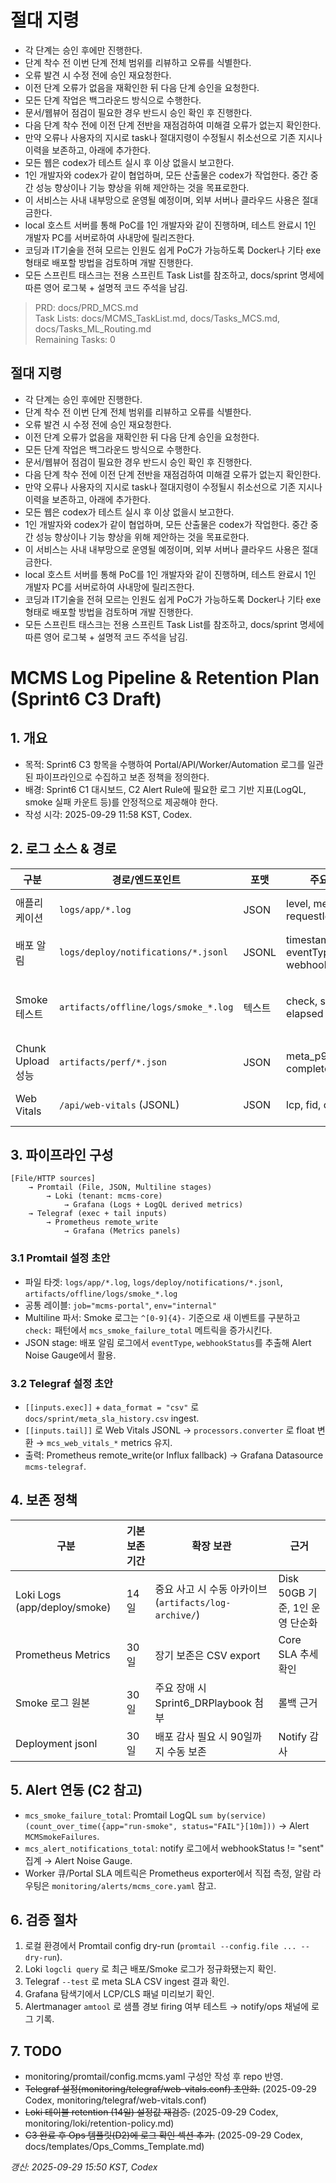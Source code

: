# 절대 지령
- 각 단계는 승인 후에만 진행한다.
- 단계 착수 전 이번 단계 전체 범위를 리뷰하고 오류를 식별한다.
- 오류 발견 시 수정 전에 승인 재요청한다.
- 이전 단계 오류가 없음을 재확인한 뒤 다음 단계 승인을 요청한다.
- 모든 단계 작업은 백그라운드 방식으로 수행한다.
- 문서/웹뷰어 점검이 필요한 경우 반드시 승인 확인 후 진행한다.
- 다음 단계 착수 전에 이전 단계 전반을 재점검하여 미해결 오류가 없는지 확인한다.
- 만약 오류나 사용자의 지시로 task나 절대지령이 수정될시 취소선으로 기존 지시나 이력을 보존하고, 아래에 추가한다.
- 모든 웹은 codex가 테스트 실시 후 이상 없을시 보고한다.
- 1인 개발자와 codex가 같이 협업하며, 모든 산출물은 codex가 작업한다. 중간 중간 성능 향상이나 기능 향상을 위해 제안하는 것을 목표로한다.
- 이 서비스는 사내 내부망으로 운영될 예정이며, 외부 서버나 클라우드 사용은 절대 금한다.
- local 호스트 서버를 통해 PoC를 1인 개발자와 같이 진행하며, 테스트 완료시 1인 개발자 PC를 서버로하여 사내망에 릴리즈한다.
- 코딩과 IT기술을 전혀 모르는 인원도 쉽게 PoC가 가능하도록 Docker나 기타 exe 형태로 배포할 방법을 검토하며 개발 진행한다.
- 모든 스프린트 태스크는 전용 스프린트 Task List를 참조하고, docs/sprint 명세에 따른 영어 로그북 + 설명적 코드 주석을 남김.

> PRD: docs/PRD_MCS.md  
> Task Lists: docs/MCMS_TaskList.md, docs/Tasks_MCS.md, docs/Tasks_ML_Routing.md  
> Remaining Tasks: 0

## 절대 지령
- 각 단계는 승인 후에만 진행한다.
- 단계 착수 전 이번 단계 전체 범위를 리뷰하고 오류를 식별한다.
- 오류 발견 시 수정 전에 승인 재요청한다.
- 이전 단계 오류가 없음을 재확인한 뒤 다음 단계 승인을 요청한다.
- 모든 단계 작업은 백그라운드 방식으로 수행한다.
- 문서/웹뷰어 점검이 필요한 경우 반드시 승인 확인 후 진행한다.
- 다음 단계 착수 전에 이전 단계 전반을 재점검하여 미해결 오류가 없는지 확인한다.
- 만약 오류나 사용자의 지시로 task나 절대지령이 수정될시 취소선으로 기존 지시나 이력을 보존하고, 아래에 추가한다.
- 모든 웹은 codex가 테스트 실시 후 이상 없을시 보고한다.
- 1인 개발자와 codex가 같이 협업하며, 모든 산출물은 codex가 작업한다. 중간 중간 성능 향상이나 기능 향상을 위해 제안하는 것을 목표로한다.
- 이 서비스는 사내 내부망으로 운영될 예정이며, 외부 서버나 클라우드 사용은 절대 금한다.
- local 호스트 서버를 통해 PoC를 1인 개발자와 같이 진행하며, 테스트 완료시 1인 개발자 PC를 서버로하여 사내망에 릴리즈한다.
- 코딩과 IT기술을 전혀 모르는 인원도 쉽게 PoC가 가능하도록 Docker나 기타 exe 형태로 배포할 방법을 검토하며 개발 진행한다.
- 모든 스프린트 태스크는 전용 스프린트 Task List를 참조하고, docs/sprint 명세에 따른 영어 로그북 + 설명적 코드 주석을 남김.
# MCMS Log Pipeline & Retention Plan (Sprint6 C3 Draft)

## 1. 개요
- 목적: Sprint6 C3 항목을 수행하여 Portal/API/Worker/Automation 로그를 일관된 파이프라인으로 수집하고 보존 정책을 정의한다.
- 배경: Sprint6 C1 대시보드, C2 Alert Rule에 필요한 로그 기반 지표(LogQL, smoke 실패 카운트 등)를 안정적으로 제공해야 한다.
- 작성 시각: 2025-09-29 11:58 KST, Codex.

## 2. 로그 소스 & 경로
| 구분 | 경로/엔드포인트 | 포맷 | 주요 필드 | 소비처 |
|------|----------------|------|-----------|--------|
| 애플리케이션 | `logs/app/*.log` | JSON | level, message, requestId, route | Loki → Grafana Logs |
| 배포 알림 | `logs/deploy/notifications/*.jsonl` | JSONL | timestamp, eventType, webhookStatus | Loki → Deployment Status 패널 |
| Smoke 테스트 | `artifacts/offline/logs/smoke_*.log` | 텍스트 | check, status, elapsed | Loki multiline pipeline → Smoke Matrix |
| Chunk Upload 성능 | `artifacts/perf/*.json` | JSON | meta_p95_ms, complete_p95_ms | Telegraf exec → Prometheus |
| Web Vitals | `/api/web-vitals` (JSONL) | JSON | lcp, fid, cls | Telegraf tail → Prometheus |

## 3. 파이프라인 구성
```
[File/HTTP sources]
    → Promtail (File, JSON, Multiline stages)
        → Loki (tenant: mcms-core)
            → Grafana (Logs + LogQL derived metrics)
    → Telegraf (exec + tail inputs)
        → Prometheus remote_write
            → Grafana (Metrics panels)
```

### 3.1 Promtail 설정 초안
- 파일 타겟: `logs/app/*.log`, `logs/deploy/notifications/*.jsonl`, `artifacts/offline/logs/smoke_*.log`
- 공통 레이블: `job="mcms-portal"`, `env="internal"`
- Multiline 파서: Smoke 로그는 `^[0-9]{4}-` 기준으로 새 이벤트를 구분하고 `check:` 패턴에서 `mcs_smoke_failure_total` 메트릭을 증가시킨다.
- JSON stage: 배포 알림 로그에서 `eventType`, `webhookStatus`를 추출해 Alert Noise Gauge에서 활용.

### 3.2 Telegraf 설정 초안
- `[[inputs.exec]]` + `data_format = "csv"` 로 `docs/sprint/meta_sla_history.csv` ingest.
- `[[inputs.tail]]` 로 Web Vitals JSONL -> `processors.converter` 로 float 변환 → `mcs_web_vitals_*` metrics 유지.
- 출력: Prometheus remote_write(or Influx fallback) → Grafana Datasource `mcms-telegraf`.

## 4. 보존 정책
| 구분 | 기본 보존 기간 | 확장 보관 | 근거 |
|------|---------------|----------|------|
| Loki Logs (app/deploy/smoke) | 14일 | 중요 사고 시 수동 아카이브 (`artifacts/log-archive/`) | Disk 50GB 기준, 1인 운영 단순화 |
| Prometheus Metrics | 30일 | 장기 보존은 CSV export | Core SLA 추세 확인 |
| Smoke 로그 원본 | 30일 | 주요 장애 시 Sprint6_DRPlaybook 첨부 | 롤백 근거 |
| Deployment jsonl | 30일 | 배포 감사 필요 시 90일까지 수동 보존 | Notify 감사 |

## 5. Alert 연동 (C2 참고)
- `mcs_smoke_failure_total`: Promtail LogQL `sum by(service)(count_over_time({app="run-smoke", status="FAIL"}[10m]))` → Alert `MCMSmokeFailures`.
- `mcs_alert_notifications_total`: notify 로그에서 webhookStatus != "sent" 집계 → Alert Noise Gauge.
- Worker 큐/Portal SLA 메트릭은 Prometheus exporter에서 직접 측정, 알람 라우팅은 `monitoring/alerts/mcms_core.yaml` 참고.

## 6. 검증 절차
1. 로컬 환경에서 Promtail config dry-run (`promtail --config.file ... --dry-run`).
2. Loki `logcli query` 로 최근 배포/Smoke 로그가 정규화됐는지 확인.
3. Telegraf `--test` 로 meta SLA CSV ingest 결과 확인.
4. Grafana 탐색기에서 LCP/CLS 패널 미리보기 확인.
5. Alertmanager `amtool` 로 샘플 경보 firing 여부 테스트 → notify/ops 채널에 로그 기록.

## 7. TODO
- monitoring/promtail/config.mcms.yaml 구성안 작성 후 repo 반영.
- ~~Telegraf 설정(monitoring/telegraf/web-vitals.conf) 초안화.~~ (2025-09-29 Codex, monitoring/telegraf/web-vitals.conf)
- ~~Loki 테이블 retention (14일) 설정값 재검증.~~ (2025-09-29 Codex, monitoring/loki/retention-policy.md)
- ~~C3 완료 후 Ops 템플릿(D2)에 로그 확인 섹션 추가.~~ (2025-09-29 Codex, docs/templates/Ops_Comms_Template.md)

*갱신: 2025-09-29 15:50 KST, Codex*

